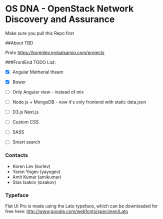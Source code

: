 OS DNA - OpenStack Network Discovery and Assurance
==================================================

Make sure you pull this Repo first

##About
TBD

Proto
https://korenlev.mybalsamiq.com/projects


###FrontEnd TODO List:
- [x] Angular Matherial theam
- [x] Bower
- [ ] Only Angular view - instead of mix
- [ ] Node js + MongoDB - now it's only frontend with static data.json
- [ ] D3.js Next.js
- [ ] Custom CSS
- [ ] SASS
- [ ] Smart search


### Contacts
* Koren Lev (korlev)
* Yaron Yogev (yayogev)
* Amit Kumar (amikumar)
* Stas Isakov (sisakov)

### Typeface
Flat UI Pro is made using the Lato typeface, which can be downloaded for free here: http://www.google.com/webfonts/specimen/Lato
